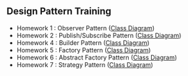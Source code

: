 ## Design Pattern Training

- Homework 1 : Observer Pattern ([Class Diagram](./docs/ObserverPatternClass.png))
- Homework 2 : Publish/Subscribe Pattern ([Class Diagram](./docs/PubSubPatternClass.png))
- Homework 4 : Builder Pattern ([Class Diagram](./docs/BuilderPatternClass.png))
- Homework 5 : Factory Pattern ([Class Diagram](./docs/FactoryPatternClass.png))
- Homework 6 : Abstract Factory Pattern ([Class Diagram](./docs/AbstractFactoryPatternClass.png))
- Homework 7 : Strategy Pattern ([Class Diagram](./docs/StrategyPatternClass.png))